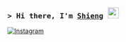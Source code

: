 ### <samp>&gt; Hi there, I'm <a href="#" target="_blank">Shieng</a> <img src="https://media.giphy.com/media/hvRJCLFzcasrR4ia7z/giphy.gif" width="25"> </samp>

[![Instagram](https://img.shields.io/badge/Instagram-%23E4405F.svg?logo=Instagram&logoColor=white)](https://instagram.com/https://www.instagram.com/ntann.204/) 
<!-- Proudly created with GPRM ( https://gprm.itsvg.in ) -->

